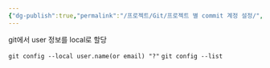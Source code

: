 ```yaml
---
{"dg-publish":true,"permalink":"/프로젝트/Git/프로젝트 별 commit 계정 설정/","dgPassFrontmatter":true}
---
```


git에서 user 정보를 local로 할당

`git config --local user.name(or email) "?"`
`git config --list`